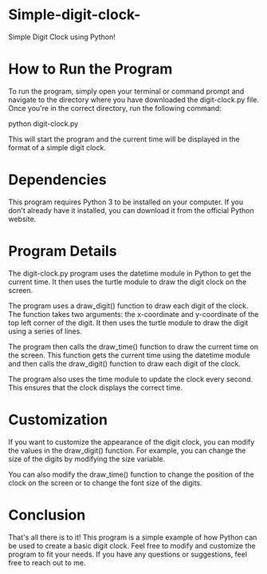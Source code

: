 # Simple-digit-clock-
Simple Digit Clock using Python!
# How to Run the Program
To run the program, simply open your terminal or command prompt and navigate to the directory where you have downloaded the digit-clock.py file. Once you're in the correct directory, run the following command:

python digit-clock.py

This will start the program and the current time will be displayed in the format of a simple digit clock.

# Dependencies
This program requires Python 3 to be installed on your computer. If you don't already have it installed, you can download it from the official Python website.

# Program Details
The digit-clock.py program uses the datetime module in Python to get the current time. It then uses the turtle module to draw the digit clock on the screen.

The program uses a draw_digit() function to draw each digit of the clock. The function takes two arguments: the x-coordinate and y-coordinate of the top left corner of the digit. It then uses the turtle module to draw the digit using a series of lines.

The program then calls the draw_time() function to draw the current time on the screen. This function gets the current time using the datetime module and then calls the draw_digit() function to draw each digit of the clock.

The program also uses the time module to update the clock every second. This ensures that the clock displays the correct time.

# Customization
If you want to customize the appearance of the digit clock, you can modify the values in the draw_digit() function. For example, you can change the size of the digits by modifying the size variable.

You can also modify the draw_time() function to change the position of the clock on the screen or to change the font size of the digits.

# Conclusion
That's all there is to it! This program is a simple example of how Python can be used to create a basic digit clock. Feel free to modify and customize the program to fit your needs. If you have any questions or suggestions, feel free to reach out to me.
